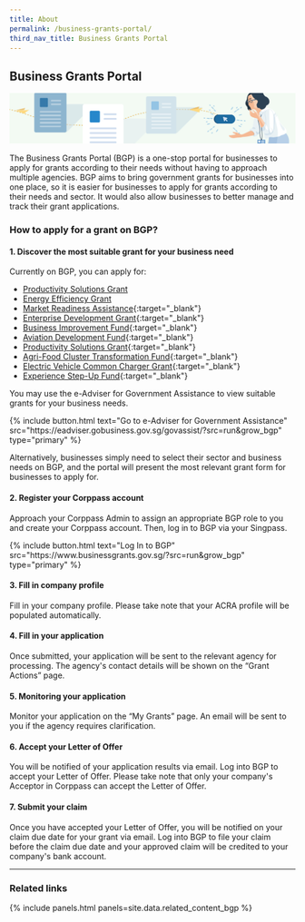 ```yaml
---
title: About
permalink: /business-grants-portal/
third_nav_title: Business Grants Portal
---
```


## Business Grants Portal

![BGP](/images/grow/RunandGrow_BGP.jpg)

The Business Grants Portal (BGP) is a one-stop portal for businesses to apply for grants according to their needs without having to approach multiple agencies. BGP aims to bring government grants for businesses into one place, so it is easier for businesses to apply for grants according to their needs and sector. It would also allow businesses to better manage and track their grant applications.

### How to apply for a grant on BGP?

#### 1. Discover the most suitable grant for your business need

Currently on BGP, you can apply for:

- [Productivity Solutions Grant](/productivity-solutions-grant/?src=rungrow-bgp)
- [Energy Efficiency Grant](/energy-efficiency-grant/?src=rungrow-bgp)
- [Market Readiness Assistance](https://www.enterprisesg.gov.sg/financial-assistance/grants/for-local-companies/market-readiness-assistance-grant){:target="_blank"}
- [Enterprise Development Grant](https://www.enterprisesg.gov.sg/financial-assistance/grants/for-local-companies/enterprise-development-grant/overview){:target="_blank"}
- [Business Improvement Fund](https://www.stb.gov.sg/content/stb/en/assistance-and-licensing/grants-overview/business-improvement-fund-bif.html){:target="_blank"}
- [Aviation Development Fund](https://www.caas.gov.sg/who-we-are/areas-of-responsibility/developing-the-industry/aviation-development-fund){:target="_blank"}
- [Productivity Solutions Grant](/productivity-solutions-grant/){:target="_blank"}
- [Agri-Food Cluster Transformation Fund](https://www.sfa.gov.sg/food-farming/funding-schemes/act-fund){:target="_blank"}
- [Electric Vehicle Common Charger Grant](https://www.lta.gov.sg/content/ltagov/en/industry_innovations/technologies/electric_vehicles/ev_common_charger_grant.html){:target="_blank"}
- [Experience Step-Up Fund](https://www.stb.gov.sg/content/stb/en/assistance-and-licensing/grants-overview/experience-step-up-fund-esf.html){:target="_blank"}

You may use the e-Adviser for Government Assistance to view suitable grants for your business needs.

<p>
{% include button.html text="Go to e-Adviser for Government Assistance" src="https://eadviser.gobusiness.gov.sg/govassist/?src=run&grow_bgp" type="primary" %}
</p>

Alternatively, businesses simply need to select their sector and business needs on BGP, and the portal will present the most relevant grant form for businesses to apply for.

#### 2. Register your Corppass account

Approach your Corppass Admin to assign an appropriate BGP role to you and create your Corppass account. Then, log in to BGP via your Singpass.

<p>
{% include button.html text="Log In to BGP" src="https://www.businessgrants.gov.sg/?src=run&grow_bgp" type="primary" %}
</p>

#### 3. Fill in company profile

Fill in your company profile. Please take note that your ACRA profile will be populated automatically.

#### 4. Fill in your application

Once submitted, your application will be sent to the relevant agency for processing. The agency's contact details will be shown on the “Grant Actions” page.

#### 5. Monitoring your application

Monitor your application on the “My Grants” page. An email will be sent to you if the agency requires clarification.

#### 6. Accept your Letter of Offer

You will be notified of your application results via email. Log into BGP to accept your Letter of Offer. Please take note that only your company's Acceptor in Corppass can accept the Letter of Offer.

#### 7. Submit your claim

Once you have accepted your Letter of Offer, you will be notified on your claim due date for your grant via email. Log into BGP to file your claim before the claim due date and your approved claim will be credited to your company's bank account. 

---

### Related links

{% include panels.html panels=site.data.related_content_bgp %}

<script src="/jquery/jquery.min.js"></script>
<script src="/jquery/bp-menu-new-tab.js"></script>

